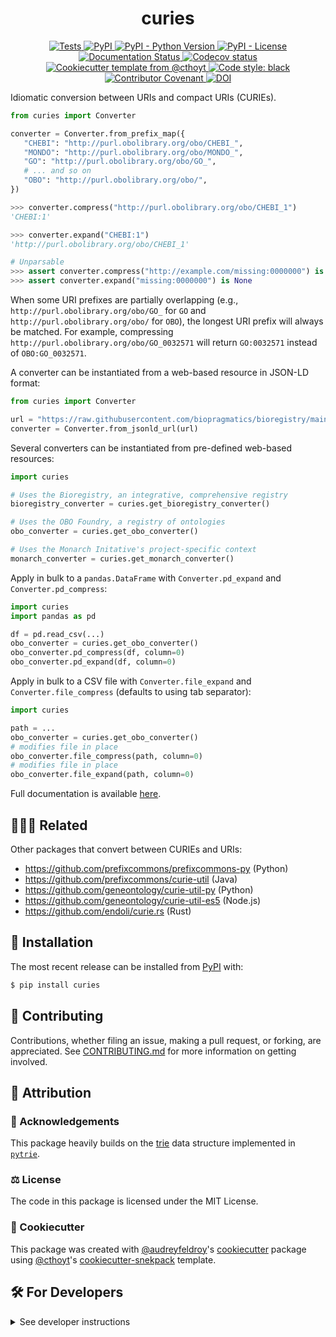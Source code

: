 <!--
<p align="center">
  <img src="https://github.com/cthoyt/curies/raw/main/docs/source/logo.png" height="150">
</p>
-->

<h1 align="center">
  curies
</h1>

<p align="center">
    <a href="https://github.com/cthoyt/curies/actions?query=workflow%3ATests">
        <img alt="Tests" src="https://github.com/cthoyt/curies/workflows/Tests/badge.svg" />
    </a>
    <a href="https://pypi.org/project/curies">
        <img alt="PyPI" src="https://img.shields.io/pypi/v/curies" />
    </a>
    <a href="https://pypi.org/project/curies">
        <img alt="PyPI - Python Version" src="https://img.shields.io/pypi/pyversions/curies" />
    </a>
    <a href="https://github.com/cthoyt/curies/blob/main/LICENSE">
        <img alt="PyPI - License" src="https://img.shields.io/pypi/l/curies" />
    </a>
    <a href='https://curies.readthedocs.io/en/latest/?badge=latest'>
        <img src='https://readthedocs.org/projects/curies/badge/?version=latest' alt='Documentation Status' />
    </a>
    <a href="https://codecov.io/gh/cthoyt/curies/branch/main">
        <img src="https://codecov.io/gh/cthoyt/curies/branch/main/graph/badge.svg" alt="Codecov status" />
    </a>  
    <a href="https://github.com/cthoyt/cookiecutter-python-package">
        <img alt="Cookiecutter template from @cthoyt" src="https://img.shields.io/badge/Cookiecutter-snekpack-blue" /> 
    </a>
    <a href='https://github.com/psf/black'>
        <img src='https://img.shields.io/badge/code%20style-black-000000.svg' alt='Code style: black' />
    </a>
    <a href="https://github.com/cthoyt/curies/blob/main/.github/CODE_OF_CONDUCT.md">
        <img src="https://img.shields.io/badge/Contributor%20Covenant-2.1-4baaaa.svg" alt="Contributor Covenant"/>
    </a>
    <a href="https://zenodo.org/badge/latestdoi/519905487">
        <img src="https://zenodo.org/badge/519905487.svg" alt="DOI">
    </a>
</p>

Idiomatic conversion between URIs and compact URIs (CURIEs).

```python
from curies import Converter

converter = Converter.from_prefix_map({
   "CHEBI": "http://purl.obolibrary.org/obo/CHEBI_",
   "MONDO": "http://purl.obolibrary.org/obo/MONDO_",
   "GO": "http://purl.obolibrary.org/obo/GO_",
   # ... and so on
   "OBO": "http://purl.obolibrary.org/obo/",
})

>>> converter.compress("http://purl.obolibrary.org/obo/CHEBI_1")
'CHEBI:1'

>>> converter.expand("CHEBI:1")
'http://purl.obolibrary.org/obo/CHEBI_1'

# Unparsable
>>> assert converter.compress("http://example.com/missing:0000000") is None
>>> assert converter.expand("missing:0000000") is None
```

When some URI prefixes are partially overlapping (e.g.,
`http://purl.obolibrary.org/obo/GO_` for `GO` and
`http://purl.obolibrary.org/obo/` for ``OBO``), the longest
URI prefix will always be matched. For example, compressing
`http://purl.obolibrary.org/obo/GO_0032571`
will return `GO:0032571` instead of `OBO:GO_0032571`.

A converter can be instantiated from a web-based resource in JSON-LD format:

```python
from curies import Converter

url = "https://raw.githubusercontent.com/biopragmatics/bioregistry/main/exports/contexts/semweb.context.jsonld"
converter = Converter.from_jsonld_url(url)
```

Several converters can be instantiated from pre-defined web-based resources:

```python
import curies

# Uses the Bioregistry, an integrative, comprehensive registry
bioregistry_converter = curies.get_bioregistry_converter()

# Uses the OBO Foundry, a registry of ontologies
obo_converter = curies.get_obo_converter()

# Uses the Monarch Initative's project-specific context
monarch_converter = curies.get_monarch_converter()
```

Apply in bulk to a `pandas.DataFrame` with `Converter.pd_expand` and
`Converter.pd_compress`:

```python
import curies
import pandas as pd

df = pd.read_csv(...)
obo_converter = curies.get_obo_converter()
obo_converter.pd_compress(df, column=0)
obo_converter.pd_expand(df, column=0)
```

Apply in bulk to a CSV file with `Converter.file_expand` and 
`Converter.file_compress` (defaults to using tab separator):

```python
import curies

path = ...
obo_converter = curies.get_obo_converter()
# modifies file in place
obo_converter.file_compress(path, column=0)
# modifies file in place
obo_converter.file_expand(path, column=0)
```

Full documentation is available [here](https://curies.readthedocs.io).

## 🧑‍🤝‍🧑 Related

Other packages that convert between CURIEs and URIs:

- https://github.com/prefixcommons/prefixcommons-py (Python)
- https://github.com/prefixcommons/curie-util (Java)
- https://github.com/geneontology/curie-util-py (Python)
- https://github.com/geneontology/curie-util-es5 (Node.js)
- https://github.com/endoli/curie.rs (Rust)

## 🚀 Installation

The most recent release can be installed from
[PyPI](https://pypi.org/project/curies/) with:

```bash
$ pip install curies
```

## 👐 Contributing

Contributions, whether filing an issue, making a pull request, or forking, are appreciated. See
[CONTRIBUTING.md](https://github.com/cthoyt/curies/blob/master/.github/CONTRIBUTING.md) for more information on getting involved.

## 👋 Attribution

### 🙏 Acknowledgements

This package heavily builds on the [trie](https://en.wikipedia.org/wiki/Trie)
data structure implemented in [`pytrie`](https://github.com/gsakkis/pytrie).

### ⚖️ License

The code in this package is licensed under the MIT License.

### 🍪 Cookiecutter

This package was created with [@audreyfeldroy](https://github.com/audreyfeldroy)'s
[cookiecutter](https://github.com/cookiecutter/cookiecutter) package using [@cthoyt](https://github.com/cthoyt)'s
[cookiecutter-snekpack](https://github.com/cthoyt/cookiecutter-snekpack) template.

## 🛠️ For Developers

<details>
  <summary>See developer instructions</summary>


The final section of the README is for if you want to get involved by making a code contribution.

### Development Installation

To install in development mode, use the following:

```bash
$ git clone git+https://github.com/cthoyt/curies.git
$ cd curies
$ pip install -e .
```

### 🥼 Testing

After cloning the repository and installing `tox` with `pip install tox`, the unit tests in the `tests/` folder can be
run reproducibly with:

```shell
$ tox
```

Additionally, these tests are automatically re-run with each commit in a [GitHub Action](https://github.com/cthoyt/curies/actions?query=workflow%3ATests).

### 📖 Building the Documentation

The documentation can be built locally using the following:

```shell
$ git clone git+https://github.com/cthoyt/curies.git
$ cd curies
$ tox -e docs
$ open docs/build/html/index.html
``` 

The documentation automatically installs the package as well as the `docs`
extra specified in the [`setup.cfg`](setup.cfg). `sphinx` plugins
like `texext` can be added there. Additionally, they need to be added to the
`extensions` list in [`docs/source/conf.py`](docs/source/conf.py).

### 📦 Making a Release

After installing the package in development mode and installing
`tox` with `pip install tox`, the commands for making a new release are contained within the `finish` environment
in `tox.ini`. Run the following from the shell:

```shell
$ tox -e finish
```

This script does the following:

1. Uses [Bump2Version](https://github.com/c4urself/bump2version) to switch the version number in the `setup.cfg`,
   `src/curies/version.py`, and [`docs/source/conf.py`](docs/source/conf.py) to not have the `-dev` suffix
2. Packages the code in both a tar archive and a wheel using [`build`](https://github.com/pypa/build)
3. Uploads to PyPI using [`twine`](https://github.com/pypa/twine). Be sure to have a `.pypirc` file configured to avoid the need for manual input at this
   step
4. Push to GitHub. You'll need to make a release going with the commit where the version was bumped.
5. Bump the version to the next patch. If you made big changes and want to bump the version by minor, you can
   use `tox -e bumpversion minor` after.
</details>

